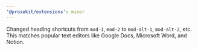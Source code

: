 ```yaml
---
'@prosekit/extensions': minor
---
```


Changed heading shortcuts from `mod-1`, `mod-2` to `mod-alt-1`, `mod-alt-2`, etc. This matches popular text editors like Google Docs, Microsoft Word, and Notion.
